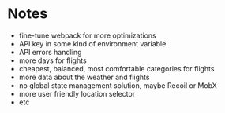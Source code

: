 # Notes

-   fine-tune webpack for more optimizations
-   API key in some kind of environment variable
-   API errors handling
-   more days for flights
-   cheapest, balanced, most comfortable categories for flights
-   more data about the weather and flights
-   no global state management solution, maybe Recoil or MobX
-   more user friendly location selector
-   etc
